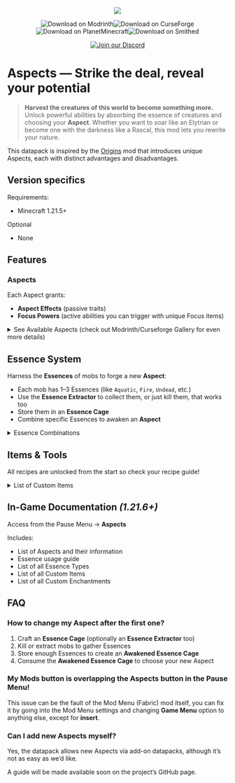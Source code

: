 <p align="center">
  <img src="https://cdn.modrinth.com/data/cached_images/a9f7ac15eb16211feadff20035aaa9bf5b52866a.png">
</p>

<p align="center">
  <a href="https://modrinth.com/datapack/corrupted-aspects" style="text-decoration:none"><img src="https://img.shields.io/badge/Modrinth-Download-5DA545?style=for-the-badge&logo=modrinth&logoColor=white" alt="Download on Modrinth"></a><a href="https://www.curseforge.com/minecraft/mc-mods/corrupted-aspects" style="text-decoration:none"><img src="https://img.shields.io/badge/CurseForge-Download-ff7c00?style=for-the-badge&logo=curseforge&logoColor=white" alt="Download on CurseForge"></a><a href="https://www.planetminecraft.com/data-pack/aspects-6655714" style="text-decoration:none"><img src="https://img.shields.io/badge/PlanetMinecraft-Download-49C349?style=for-the-badge&logo=minecraft&logoColor=white" alt="Download on PlanetMinecraft"></a><a href="https://smithed.net/packs/corrupted-aspects" style="text-decoration:none"><img src="https://img.shields.io/badge/Smithed-Download-795D9C?style=for-the-badge" alt="Download on Smithed"></a>
</p>

<p align="center">
  <a href="https://discord.gg/WCxY5AzfA4">
    <img
      src="https://img.shields.io/badge/Discord-Join%20Server-5865F2?style=for-the-badge&logo=discord&logoColor=white"
      alt="Join our Discord"
    />
  </a>
</p>

# Aspects — Strike the deal, reveal your potential

> **Harvest the creatures of this world to become something more.**  
> Unlock powerful abilities by absorbing the essence of creatures and choosing your **Aspect**. Whether you want to soar like an Elytrian or become one with the darkness like a Rascal, this mod lets you rewrite your nature.

This datapack is inspired by the [Origins](https://modrinth.com/mod/origins) mod that introduces unique Aspects, each with distinct advantages and disadvantages.

## Version specifics
Requirements:

- Minecraft 1.21.5+

Optional

- None

## Features

### Aspects
Each Aspect grants:
- **Aspect Effects** (passive traits)
- **Focus Powers** (active abilities you can trigger with unique Focus items)

<details>
<summary>See Available Aspects (check out Modrinth/Curseforge Gallery for even more details)</summary>

| Aspect    | Effect(s) | Focus Ability(s) |
|:----------|:-----------|:----------------|
| **Human**   | *Aspect has nothing new or interesting* | *What you expected something here too?* |
| **Merling** | - Can breathe underwater, but cannot on land.<br>- Much faster in water, but slower on land<br>- Does more damage with Tridents | - Highlight nearby wet mobs and players |
| **Enderian** | - Water is harmful<br>- Has more health and reach, but is 3 blocks tall<br>- Enderpearls do no self-harm | - Teleport some distance forwards |
| **Shulk** | - Has less health, reach, damage, but is 1 block tall<br>- Self-repairing shell to absorb small damage instances | - Store and Retrieve a Chest or Barrel<br>- Camouflage as a fake block |
| **Feline** | - Slightly smaller with less health, but faster<br>- In combat speeds up even more<br>- Water slows them down | - High jump into the air |
| **Infernal** | - Water is harmful<br>- Immune to fire damage<br>- Does more damage when on fire<br>- Cooks food passively | - Set self on fire |
| **Elytrian** | - Starts with a unique Elytra<br>- Elytra flight gives more damage<br>- Can control descending speed<br>- Takes double fall damage | - Launch into the air |
| **Honey Bee** | - Starts with a unique Elytra<br>- Smaller with less health, but has natural armor<br>- Elytra cannot be damaged, but flies slower with grace | - Store potion effects from flowers<br>- Create unique Honey Bottles with stored potion effects |
| **Rascal** | - Much smaller, around 1.2 Blocks, but has less health<br>- Less attack reach, more block reach<br>- Stronger and faster in the dark, but reverse in the light | - Teleport down to below underground cave |

*... and potentially more in future updates!*

</details>

## Essence System

Harness the **Essences** of mobs to forge a new **Aspect**:
- Each mob has 1–3 Essences (like `Aquatic`, `Fire`, `Undead`, etc.)
- Use the **Essence Extractor** to collect them, or just kill them, that works too
- Store them in an **Essence Cage**
- Combine specific Essences to awaken an **Aspect**

<details>
<summary>Essence Combinations</summary>
  
> Essence Combinations can also just be a singular Essences, like **Human** below.
> <br>Essences add up to 120 total regardless of amount of Essence Types.
> <br>So 1 Essence type means it takes 120 to create an aspect, 2 types means its a 60/60 split, 3 means 40/40/40 split, etc...

- `Humanoid` → **Human**
- `Aquatic` → **Merling**
- `Void` + `Humanoid` → **Enderian**
- `Bug` + `Plant` → **Honey Bee**
- ...

*(Full combination list available in-game or on the Wiki soon)*

</details>

## Items & Tools

All recipes are unlocked from the start so check your recipe guide!

<details>
<summary>List of Custom Items</summary>

- **Essence Extractor** – Pull Essences from passive mobs without killing them  
- **Essence Cage** – Store Essences awaken into an **Awakened Essence Cage** once a valid Essence Combination is stored
- **Awakened Essence Cage** – Use to become the stored Aspect from the Essence Combination  
- **Aspect Encyclopedia** *(1.21.5 only)* – Learn about Aspects and Essences
- **Focuses** – Enables Aspect-specific active abilities

</details>

## In-Game Documentation *(1.21.6+)*

Access from the Pause Menu → **Aspects**

Includes:
- List of Aspects and their information
- Essence usage guide
- List of all Essence Types
- List of all Custom Items
- List of all Custom Enchantments

## FAQ

### How to change my Aspect after the first one?

1. Craft an **Essence Cage** (optionally an **Essence Extractor** too)
2. Kill or extract mobs to gather Essences
3. Store enough Essences to create an **Awakened Essence Cage**
4. Consume the **Awakened Essence Cage** to choose your new Aspect

### My Mods button is overlapping the Aspects button in the Pause Menu!

This issue can be the fault of the Mod Menu (Fabric) mod itself, you can fix it by going into the Mod Menu settings and changing **Game Menu** option to anything else, except for **insert**.

### Can I add new Aspects myself?

Yes, the datapack allows new Aspects via add-on datapacks, although it’s not as easy as we’d like.

A guide will be made available soon on the project’s GitHub page.

